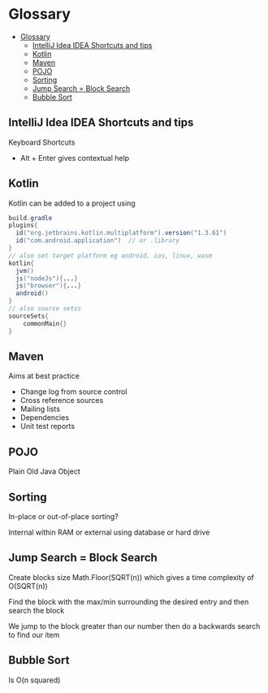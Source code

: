 # Glossary

- [Glossary](#glossary)
  - [IntelliJ Idea IDEA Shortcuts and tips](#intellij-idea-idea-shortcuts-and-tips)
  - [Kotlin](#kotlin)
  - [Maven](#maven)
  - [POJO](#pojo)
  - [Sorting](#sorting)
  - [Jump Search = Block Search](#jump-search--block-search)
  - [Bubble Sort](#bubble-sort)

## IntelliJ Idea IDEA Shortcuts and tips

Keyboard Shortcuts
- Alt + Enter gives contextual help

## Kotlin

Kotlin can be added to a project using

```java
build.gradle
plugins{
  id("org.jetbrains.kotlin.multiplatform").version("1.3.61")
  id("com.android.application")  // or .library
}
// also set target platform eg android, ios, linux, wasm
kotlin{
  jvm()
  js("nodeJs"){...}
  js("browser"){...}
  android()
}
// also source setss
sourceSets{
    commonMain{}
}
```







## Maven

Aims at best practice

- Change log from source control
- Cross reference sources
- Mailing lists
- Dependencies
- Unit test reports

## POJO 

Plain Old Java Object

## Sorting

In-place or out-of-place sorting?

Internal within RAM or external using database or hard drive

## Jump Search = Block Search

Create blocks size Math.Floor(SQRT(n)) which gives a time complexity of O(SQRT(n))

Find the block with the max/min surrounding the desired entry and then search the block

We jump to the block greater than our number then do a backwards search to find our item

## Bubble Sort

Is O(n squared)



